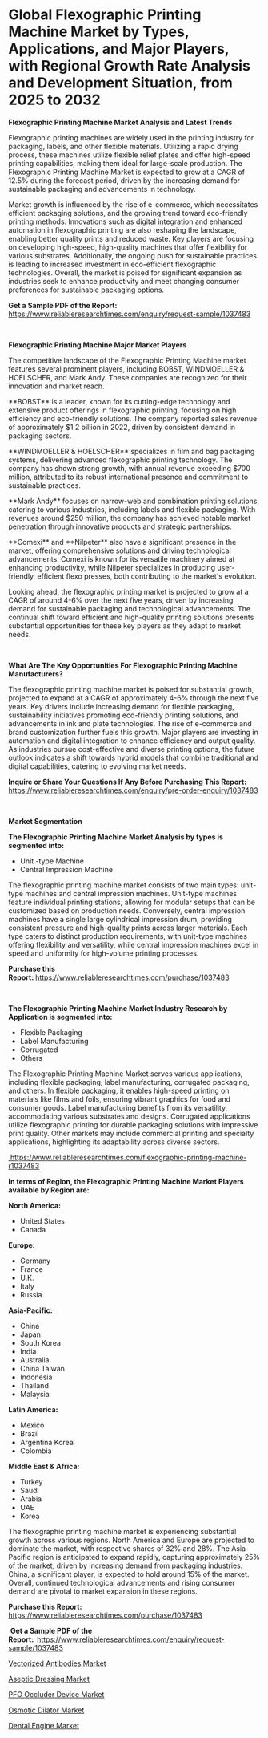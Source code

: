 <p><h1>Global Flexographic Printing Machine Market by Types, Applications, and Major Players, with Regional Growth Rate Analysis and Development Situation, from 2025 to 2032</h1></p><p><strong>Flexographic Printing Machine Market Analysis and Latest Trends</strong></p>
<p><p>Flexographic printing machines are widely used in the printing industry for packaging, labels, and other flexible materials. Utilizing a rapid drying process, these machines utilize flexible relief plates and offer high-speed printing capabilities, making them ideal for large-scale production. The Flexographic Printing Machine Market is expected to grow at a CAGR of 12.5% during the forecast period, driven by the increasing demand for sustainable packaging and advancements in technology.</p><p>Market growth is influenced by the rise of e-commerce, which necessitates efficient packaging solutions, and the growing trend toward eco-friendly printing methods. Innovations such as digital integration and enhanced automation in flexographic printing are also reshaping the landscape, enabling better quality prints and reduced waste. Key players are focusing on developing high-speed, high-quality machines that offer flexibility for various substrates. Additionally, the ongoing push for sustainable practices is leading to increased investment in eco-efficient flexographic technologies. Overall, the market is poised for significant expansion as industries seek to enhance productivity and meet changing consumer preferences for sustainable packaging options.</p></p>
<p><strong>Get a Sample PDF of the Report:&nbsp;</strong> <a href="https://www.reliableresearchtimes.com/enquiry/request-sample/1037483?utm_campaign=3522&utm_medium=2&utm_source=Github&utm_content=ia&utm_term=09042025&utm_id=flexographic-printing-machine">https://www.reliableresearchtimes.com/enquiry/request-sample/1037483</a></p>
<p>&nbsp;</p>
<p><strong>Flexographic Printing Machine Major Market Players</strong></p>
<p><p>The competitive landscape of the Flexographic Printing Machine market features several prominent players, including BOBST, WINDMOELLER & HOELSCHER, and Mark Andy. These companies are recognized for their innovation and market reach.</p><p>**BOBST** is a leader, known for its cutting-edge technology and extensive product offerings in flexographic printing, focusing on high efficiency and eco-friendly solutions. The company reported sales revenue of approximately $1.2 billion in 2022, driven by consistent demand in packaging sectors.</p><p>**WINDMOELLER & HOELSCHER** specializes in film and bag packaging systems, delivering advanced flexographic printing technology. The company has shown strong growth, with annual revenue exceeding $700 million, attributed to its robust international presence and commitment to sustainable practices.</p><p>**Mark Andy** focuses on narrow-web and combination printing solutions, catering to various industries, including labels and flexible packaging. With revenues around $250 million, the company has achieved notable market penetration through innovative products and strategic partnerships.</p><p>**Comexi** and **Nilpeter** also have a significant presence in the market, offering comprehensive solutions and driving technological advancements. Comexi is known for its versatile machinery aimed at enhancing productivity, while Nilpeter specializes in producing user-friendly, efficient flexo presses, both contributing to the market's evolution.</p><p>Looking ahead, the flexographic printing market is projected to grow at a CAGR of around 4-6% over the next five years, driven by increasing demand for sustainable packaging and technological advancements. The continual shift toward efficient and high-quality printing solutions presents substantial opportunities for these key players as they adapt to market needs.</p></p>
<p>&nbsp;</p>
<p><strong>What Are The Key Opportunities For Flexographic Printing Machine Manufacturers?</strong></p>
<p><p>The flexographic printing machine market is poised for substantial growth, projected to expand at a CAGR of approximately 4-6% through the next five years. Key drivers include increasing demand for flexible packaging, sustainability initiatives promoting eco-friendly printing solutions, and advancements in ink and plate technologies. The rise of e-commerce and brand customization further fuels this growth. Major players are investing in automation and digital integration to enhance efficiency and output quality. As industries pursue cost-effective and diverse printing options, the future outlook indicates a shift towards hybrid models that combine traditional and digital capabilities, catering to evolving market needs.</p></p>
<p><strong>Inquire or Share Your Questions If Any Before Purchasing This Report:</strong> <a href="https://www.reliableresearchtimes.com/enquiry/pre-order-enquiry/1037483?utm_campaign=3522&utm_medium=2&utm_source=Github&utm_content=ia&utm_term=09042025&utm_id=flexographic-printing-machine">https://www.reliableresearchtimes.com/enquiry/pre-order-enquiry/1037483</a></p>
<p>&nbsp;</p>
<p><strong>Market Segmentation</strong></p>
<p><strong>The Flexographic Printing Machine Market Analysis by types is segmented into:</strong></p>
<p><ul><li>Unit -type Machine</li><li>Central Impression Machine</li></ul></p>
<p><p>The flexographic printing machine market consists of two main types: unit-type machines and central impression machines. Unit-type machines feature individual printing stations, allowing for modular setups that can be customized based on production needs. Conversely, central impression machines have a single large cylindrical impression drum, providing consistent pressure and high-quality prints across larger materials. Each type caters to distinct production requirements, with unit-type machines offering flexibility and versatility, while central impression machines excel in speed and uniformity for high-volume printing processes.</p></p>
<p><strong>Purchase this Report:&nbsp;</strong><a href="https://www.reliableresearchtimes.com/purchase/1037483?utm_campaign=3522&utm_medium=2&utm_source=Github&utm_content=ia&utm_term=09042025&utm_id=flexographic-printing-machine">https://www.reliableresearchtimes.com/purchase/1037483</a></p>
<p>&nbsp;</p>
<p><strong>The Flexographic Printing Machine Market Industry Research by Application is segmented into:</strong></p>
<p><ul><li>Flexible Packaging</li><li>Label Manufacturing</li><li>Corrugated</li><li>Others</li></ul></p>
<p><p>The Flexographic Printing Machine Market serves various applications, including flexible packaging, label manufacturing, corrugated packaging, and others. In flexible packaging, it enables high-speed printing on materials like films and foils, ensuring vibrant graphics for food and consumer goods. Label manufacturing benefits from its versatility, accommodating various substrates and designs. Corrugated applications utilize flexographic printing for durable packaging solutions with impressive print quality. Other markets may include commercial printing and specialty applications, highlighting its adaptability across diverse sectors.</p></p>
<p><a href="https://www.reliableresearchtimes.com/flexographic-printing-machine-r1037483?utm_campaign=3522&utm_medium=2&utm_source=Github&utm_content=ia&utm_term=09042025&utm_id=flexographic-printing-machine">&nbsp;https://www.reliableresearchtimes.com/flexographic-printing-machine-r1037483</a></p>
<p><strong>In terms of Region, the Flexographic Printing Machine Market Players available by Region are:</strong></p>
<p>
    <p> <strong> North America: </strong>
        <ul>
            <li>United States</li>
            <li>Canada</li>
        </ul>
        </p> 
    <p> <strong> Europe: </strong>
        <ul>
            <li>Germany</li>
            <li>France</li>
            <li>U.K.</li>
            <li>Italy</li>
            <li>Russia</li>
        </ul>
        </p> 
    <p> <strong> Asia-Pacific: </strong>
        <ul>
            <li>China</li>
            <li>Japan</li>
            <li>South Korea</li>
            <li>India</li>
            <li>Australia</li>
            <li>China Taiwan</li>
            <li>Indonesia</li>
            <li>Thailand</li>
            <li>Malaysia</li>
        </ul>
        </p> 
    <p> <strong> Latin America: </strong>
        <ul>
            <li>Mexico</li>
            <li>Brazil</li>
            <li>Argentina Korea</li>
            <li>Colombia</li>
        </ul>
        </p> 
    <p> <strong> Middle East & Africa: </strong>
        <ul>
            <li>Turkey</li>
            <li>Saudi</li>
            <li>Arabia</li>
            <li>UAE</li>
            <li>Korea</li>
        </ul>
    </p>
    </p>
<p><p>The flexographic printing machine market is experiencing substantial growth across various regions. North America and Europe are projected to dominate the market, with respective shares of 32% and 28%. The Asia-Pacific region is anticipated to expand rapidly, capturing approximately 25% of the market, driven by increasing demand from packaging industries. China, a significant player, is expected to hold around 15% of the market. Overall, continued technological advancements and rising consumer demand are pivotal to market expansion in these regions.</p></p>
<p><strong>Purchase this Report: </strong><a href="https://www.reliableresearchtimes.com/purchase/1037483?utm_campaign=3522&utm_medium=2&utm_source=Github&utm_content=ia&utm_term=09042025&utm_id=flexographic-printing-machine">https://www.reliableresearchtimes.com/purchase/1037483</a></p>
<p>&nbsp;<strong>Get a Sample PDF of the Report:&nbsp;&nbsp;</strong><a href="https://www.reliableresearchtimes.com/enquiry/request-sample/1037483?utm_campaign=3522&utm_medium=2&utm_source=Github&utm_content=ia&utm_term=09042025&utm_id=flexographic-printing-machine">https://www.reliableresearchtimes.com/enquiry/request-sample/1037483</a></p>
<p><strong></strong></p>
<p><p><a href="https://www.linkedin.com/pulse/global-vectorized-antibodies-market-trends-innovations-forward-looking-9rgvf?utm_campaign=3522&utm_medium=2&utm_source=Github&utm_content=ia&utm_term=09042025&utm_id=flexographic-printing-machine">Vectorized Antibodies Market</a></p><p><a href="https://www.linkedin.com/pulse/aseptic-dressing-market-development-top-players-projected-size-topec?utm_campaign=3522&utm_medium=2&utm_source=Github&utm_content=ia&utm_term=09042025&utm_id=flexographic-printing-machine">Aseptic Dressing Market</a></p><p><a href="https://www.linkedin.com/pulse/pfo-occluder-device-market-state-revenue-forecast-growth-95jic?utm_campaign=3522&utm_medium=2&utm_source=Github&utm_content=ia&utm_term=09042025&utm_id=flexographic-printing-machine">PFO Occluder Device Market</a></p><p><a href="https://www.linkedin.com/pulse/future-osmotic-dilator-market-key-growth-drivers-forecasted-vgtec?utm_campaign=3522&utm_medium=2&utm_source=Github&utm_content=ia&utm_term=09042025&utm_id=flexographic-printing-machine">Osmotic Dilator Market</a></p><p><a href="https://www.linkedin.com/pulse/dental-engine-market-structure-size-analysis-cagr-43-from-2025-2032-nfquf?utm_campaign=3522&utm_medium=2&utm_source=Github&utm_content=ia&utm_term=09042025&utm_id=flexographic-printing-machine">Dental Engine Market</a></p></p>
